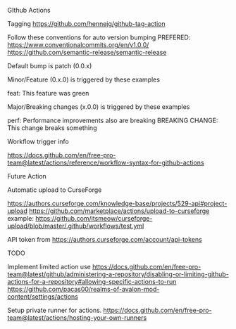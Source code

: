 GIthub Actions

Tagging
https://github.com/hennejg/github-tag-action

Follow these conventions for auto version bumping
PREFERED: https://www.conventionalcommits.org/en/v1.0.0/
https://github.com/semantic-release/semantic-release

Default bump is patch (0.0.x)

Minor/Feature (0.x.0) is triggered by these examples

feat: This feature was green


Major/Breaking changes (x.0.0) is triggered by these examples

perf: Performance improvements also are breaking
BREAKING CHANGE: This change breaks something


Workflow trigger info

https://docs.github.com/en/free-pro-team@latest/actions/reference/workflow-syntax-for-github-actions


Future Action

Automatic upload to CurseForge

https://authors.curseforge.com/knowledge-base/projects/529-api#project-upload
https://github.com/marketplace/actions/upload-to-curseforge
example: https://github.com/itsmeow/curseforge-upload/blob/master/.github/workflows/test.yml

API token from https://authors.curseforge.com/account/api-tokens






TODO

Implement limited action use
https://docs.github.com/en/free-pro-team@latest/github/administering-a-repository/disabling-or-limiting-github-actions-for-a-repository#allowing-specific-actions-to-run
https://github.com/pacas00/realms-of-avalon-mod-content/settings/actions


Setup private runner for actions.
https://docs.github.com/en/free-pro-team@latest/actions/hosting-your-own-runners